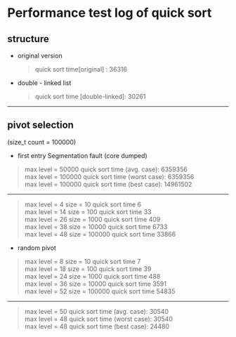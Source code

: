 # Performance test log of quick sort
## structure
* original version 
    > quick sort time[original] : 36316 
* double - linked list
    > quick sort time [double-linked]: 30261
---
## pivot selection
(size_t count = 100000)
* first entry
Segmentation fault (core dumped)
> max level = 50000       quick sort time (avg.  case): 6359356  
> max level = 100000      quick sort time (worst case): 6359356  
> max level = 100000      quick sort time (best  case): 14961502 
--- 
> max level = 4   size = 10       quick sort time 6  
> max level = 14  size = 100      quick sort time 33  
> max level = 26  size = 1000     quick sort time 409  
> max level = 38  size = 10000    quick sort time 6733  
> max level = 48  size = 100000   quick sort time 33866  

* random pivot
> max level = 8   size = 10       quick sort time 7  
> max level = 18  size = 100      quick sort time 39  
> max level = 24  size = 1000     quick sort time 488  
> max level = 36  size = 10000    quick sort time 3591  
> max level = 52  size = 100000   quick sort time 54835  
---
> max level = 50  quick sort time (avg.  case): 30540  
> max level = 48  quick sort time (worst case): 30540  
> max level = 48  quick sort time (best  case): 24480  